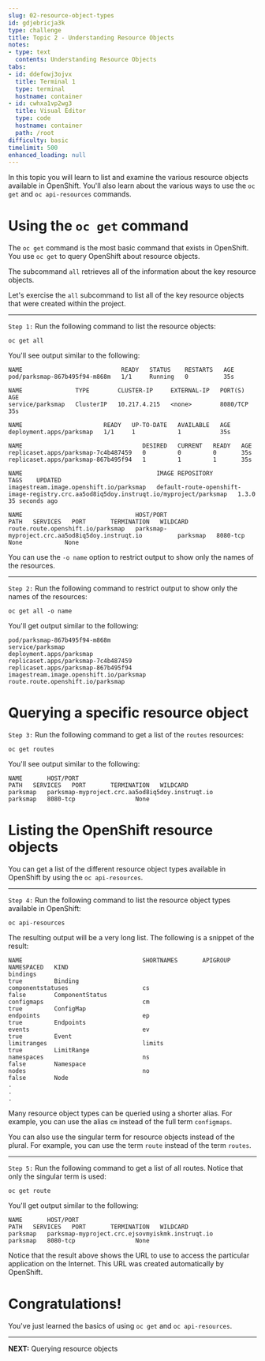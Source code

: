 ```yaml
---
slug: 02-resource-object-types
id: gdjebricja3k
type: challenge
title: Topic 2 - Understanding Resource Objects
notes:
- type: text
  contents: Understanding Resource Objects
tabs:
- id: ddefowj3ojvx
  title: Terminal 1
  type: terminal
  hostname: container
- id: cwhxa1vp2wg3
  title: Visual Editor
  type: code
  hostname: container
  path: /root
difficulty: basic
timelimit: 500
enhanced_loading: null
---
```


In this topic you will learn to list and examine the various resource objects available in OpenShift. You'll also learn about the various ways to use the `oc get` and `oc api-resources` commands.

# Using the `oc get` command

The `oc get` command is the most basic command that exists in OpenShift. You use `oc get` to query OpenShift about resource objects.

The subcommand `all` retrieves all of the information about the key resource objects.

Let's exercise the `all` subcommand to list all of the key resource objects that were created within the project.

----

`Step 1:` Run the following command to list the resource objects:

```
oc get all
```

You'll see output similar to the following:

```
NAME                            READY   STATUS    RESTARTS   AGE
pod/parksmap-867b495f94-m868m   1/1     Running   0          35s

NAME               TYPE        CLUSTER-IP     EXTERNAL-IP   PORT(S)    AGE
service/parksmap   ClusterIP   10.217.4.215   <none>        8080/TCP   35s

NAME                       READY   UP-TO-DATE   AVAILABLE   AGE
deployment.apps/parksmap   1/1     1            1           35s

NAME                                  DESIRED   CURRENT   READY   AGE
replicaset.apps/parksmap-7c4b487459   0         0         0       35s
replicaset.apps/parksmap-867b495f94   1         1         1       35s

NAME                                      IMAGE REPOSITORY                                                                                            TAGS    UPDATED
imagestream.image.openshift.io/parksmap   default-route-openshift-image-registry.crc.aa5od8iq5doy.instruqt.io/myproject/parksmap   1.3.0   35 seconds ago

NAME                                HOST/PORT                                                            PATH   SERVICES   PORT       TERMINATION   WILDCARD
route.route.openshift.io/parksmap   parksmap-myproject.crc.aa5od8iq5doy.instruqt.io          parksmap   8080-tcp                 None            None
```

You can use the `-o name` option to restrict output to show only the names of the resources.

----

`Step 2:` Run the following command to restrict output to show only the names of the resources:

```
oc get all -o name
```

You'll get output similar to the following:

```
pod/parksmap-867b495f94-m868m
service/parksmap
deployment.apps/parksmap
replicaset.apps/parksmap-7c4b487459
replicaset.apps/parksmap-867b495f94
imagestream.image.openshift.io/parksmap
route.route.openshift.io/parksmap
```

# Querying a specific resource object

`Step 3:` Run the following command to get a list of the `routes` resources:

```
oc get routes
```

You'll see output similar to the following:

```
NAME       HOST/PORT                                                            PATH   SERVICES   PORT       TERMINATION   WILDCARD
parksmap   parksmap-myproject.crc.aa5od8iq5doy.instruqt.io          parksmap   8080-tcp                 None
```

# Listing the OpenShift resource objects

You can get a list of the different resource object types available in OpenShift by using the `oc api-resources`.

----

`Step 4:` Run the following command to list the resource object types available in OpenShift:

```
oc api-resources
```

The resulting output will be a very long list. The following is a snippet of the result:

```
NAME                                  SHORTNAMES       APIGROUP                              NAMESPACED   KIND
bindings                                                                                     true         Binding
componentstatuses                     cs                                                     false        ComponentStatus
configmaps                            cm                                                     true         ConfigMap
endpoints                             ep                                                     true         Endpoints
events                                ev                                                     true         Event
limitranges                           limits                                                 true         LimitRange
namespaces                            ns                                                     false        Namespace
nodes                                 no                                                     false        Node
.
.
.
```

Many resource object types can be queried using a shorter alias. For example, you can use the alias `cm` instead of the full term `configmaps`.

You can also use the singular term for resource objects instead of the plural. For example, you can use the term `route` instead of the term `routes`.

----

`Step 5:` Run the following command to get a list of all routes. Notice that only the singular term is used:

```
oc get route
```

You'll get output similar to the following:

```
NAME       HOST/PORT                                                            PATH   SERVICES   PORT       TERMINATION   WILDCARD
parksmap   parksmap-myproject.crc.ejsovmyiskmk.instruqt.io          parksmap   8080-tcp                 None
```

Notice that the result above shows the URL to use to access the particular application on the Internet. This URL was created automatically by OpenShift.

# Congratulations!

 You've just learned the basics of using `oc get` and `oc api-resources`.

----

**NEXT:** Querying resource objects
